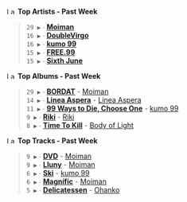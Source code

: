 <!--START_LASTFM_ARTISTS:{"period": "7day", "rows": 5}-->
<a href="https://last.fm" target="_blank"><img src="https://user-images.githubusercontent.com/17434202/215290617-e793598d-d7c9-428f-9975-156db1ba89cc.svg" alt="Last.fm Logo" width="18" height="13"/></a> **Top Artists - Past Week**

> `29 ▶️` ∙ **[Moiman](https://www.last.fm/music/Moiman)**<br/>
> `16 ▶️` ∙ **[DoubleVirgo](https://www.last.fm/music/DoubleVirgo)**<br/>
> `16 ▶️` ∙ **[kumo 99](https://www.last.fm/music/kumo+99)**<br/>
> `15 ▶️` ∙ **[FREE.99](https://www.last.fm/music/FREE.99)**<br/>
> `15 ▶️` ∙ **[Sixth June](https://www.last.fm/music/Sixth+June)**<br/>
<!--END_LASTFM_ARTISTS-->

<!--START_LASTFM_ALBUMS:{"period": "7day", "rows": 5}-->
<a href="https://last.fm" target="_blank"><img src="https://user-images.githubusercontent.com/17434202/215290617-e793598d-d7c9-428f-9975-156db1ba89cc.svg" alt="Last.fm Logo" width="18" height="13"/></a> **Top Albums - Past Week**

> `29 ▶️` ∙ **[BORDAT](https://www.last.fm/music/Moiman/BORDAT)** - [Moiman](https://www.last.fm/music/Moiman)<br/>
> `14 ▶️` ∙ **[Linea Aspera](https://www.last.fm/music/Linea+Aspera/Linea+Aspera)** - [Linea Aspera](https://www.last.fm/music/Linea+Aspera)<br/>
> `11 ▶️` ∙ **[99 Ways to Die, Choose One](https://www.last.fm/music/kumo+99/99+Ways+to+Die,+Choose+One)** - [kumo 99](https://www.last.fm/music/kumo+99)<br/>
> `9 ▶️` ∙ **[Riki](https://www.last.fm/music/Riki/Riki)** - [Riki](https://www.last.fm/music/Riki)<br/>
> `8 ▶️` ∙ **[Time To Kill](https://www.last.fm/music/Body+of+Light/Time+To+Kill)** - [Body of Light](https://www.last.fm/music/Body+of+Light)<br/>
<!--END_LASTFM_ALBUMS-->

<!--START_LASTFM_TRACKS:{"period": "7day", "rows": 5}-->
<a href="https://last.fm" target="_blank"><img src="https://user-images.githubusercontent.com/17434202/215290617-e793598d-d7c9-428f-9975-156db1ba89cc.svg" alt="Last.fm Logo" width="18" height="13"/></a> **Top Tracks - Past Week**

> `9 ▶️` ∙ **[DVD](https://www.last.fm/music/Moiman/_/DVD)** - [Moiman](https://www.last.fm/music/Moiman)<br/>
> `9 ▶️` ∙ **[Lluny](https://www.last.fm/music/Moiman/_/Lluny)** - [Moiman](https://www.last.fm/music/Moiman)<br/>
> `6 ▶️` ∙ **[Ski](https://www.last.fm/music/kumo+99/_/Ski)** - [kumo 99](https://www.last.fm/music/kumo+99)<br/>
> `6 ▶️` ∙ **[Magnífic](https://www.last.fm/music/Moiman/_/Magn%C3%ADfic)** - [Moiman](https://www.last.fm/music/Moiman)<br/>
> `5 ▶️` ∙ **[Delicatessen](https://www.last.fm/music/Ohanko/_/Delicatessen)** - [Ohanko](https://www.last.fm/music/Ohanko)<br/>
<!--END_LASTFM_TRACKS-->